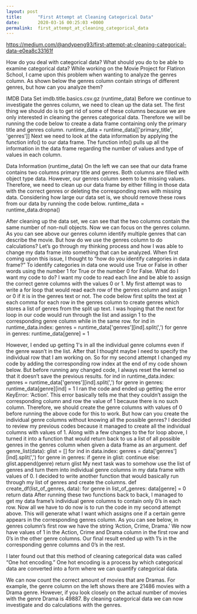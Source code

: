 ```yaml
---
layout: post
title:      "First Attempt at Cleaning Categorical Data"
date:       2020-03-16 00:25:03 +0000
permalink:  first_attempt_at_cleaning_categorical_data
---
```



https://medium.com/@andypeng93/first-attempt-at-cleaning-categorical-data-e0ea8c33161f


How do you deal with categorical data? What should you do to be able to examine categorical data? While working on the Movie Project for Flatiron School, I came upon this problem when wanting to analyze the genres column. As shown below the genres column contain strings of different genres, but how can you analyze them?

IMDB Data Set imdb.title.basics.csv.gz (runtime_data)
Before we continue to investigate the genres column, we need to clean up the data set. The first thing we should do is to get rid of some of these columns because we are only interested in cleaning the genres categorical data. Therefore we will be running the code below to create a data frame containing only the primary title and genres column.
runtime_data = runtime_data[['primary_title', 'genres']]
Next we need to look at the data information by applying the function info() to our data frame. The function info() pulls up all the information in the data frame regarding the number of values and type of values in each column.

Data Information (runtime_data)
On the left we can see that our data frame contains two columns primary title and genres. Both columns are filled with object type data. However, our genres column seem to be missing values. Therefore, we need to clean up our data frame by either filling in those data with the correct genres or deleting the corresponding rows with missing data. Considering how large our data set is, we should remove these rows from our data by running the code below.
runtime_data = runtime_data.dropna()


After cleaning up the data set, we can see that the two columns contain the same number of non-null objects. Now we can focus on the genres column. As you can see above our genres column identify multiple genres that can describe the movie. But how do we use the genres column to do calculations? Let’s go through my thinking process and how I was able to change my data frame into something that can be analyzed.
When first coming upon this issue, I thought to “how do you identify categories in data frame?” To identify categories in data one would use True or False in other words using the number 1 for True or the number 0 for False. What do I want my code to do? I want my code to read each line and be able to assign the correct genre columns with the values 0 or 1.
My first attempt was to write a for loop that would read each row of the genres column and assign 1 or 0 if it is in the genres text or not. The code below first splits the text at each comma for each row in the genres column to create genres which stores a list of genres from the split up text. I was hoping that the next for loop in our code would run through the list and assign 1 to the corresponding genre column while in the same row.
for ind in runtime_data.index:
    genres = runtime_data['genres'][ind].split(',')
    for genre in genres:
        runtime_data[genre] = 1

However, I ended up getting 1's in all the individual genre columns even if the genre wasn’t in the list. After that I thought maybe I need to specify the individual row that I am working on. So for my second attempt I changed my code by adding the corresponding row index at the end of my code shown below. But before running any changed code, I always reset the kernel so that it doesn’t save the previous results.
for ind in runtime_data.index:
    genres = runtime_data['genres'][ind].split(',')
    for genre in genres:
        runtime_data[genre][ind] = 1
I ran the code and ended up getting the error KeyError: ‘Action’. This error basically tells me that they couldn’t assign the corresponding column and row the value of 1 because there is no such column. Therefore, we should create the genre columns with values of 0 before running the above code for this to work. But how can you create the individual genre columns without knowing all the possible genres? I decided to review my previous codes because it managed to create all the individual columns with values of 1. Along with a few changes to the for loop above, I turned it into a function that would return back to us a list of all possible genres in the genres column when given a data frame as an argument.
def genre_list(data):
    glist = []
    for ind in data.index:
        genres = data['genres'][ind].split(',')
        for genre in genres:
            if genre in glist:
                continue
            else:
                glist.append(genre)
    return glist
My next task was to somehow use the list of genres and turn them into individual genre columns in my data frame with values of 0. I decided to write another function that would basically run through my list of genres and create the columns.
def create_df(list_of_genres, data):
    for genre in list_of_genres:
        data[genre] = 0
    return data
After running these two functions back to back, I managed to get my data frame’s individual genre columns to contain only 0’s in each row. Now all we have to do now is to run the code in my second attempt above. This will generate what I want which assigns one if a certain genre appears in the corresponding genres column. As you can see below, in genres column’s first row we have the string ‘Action, Crime, Drama.’ We now have values of 1 in the Action, Crime and Drama column in the first row and 0’s in the other genre columns. Our final result ended up with 1’s in the corresponding genre columns and 0’s in the rest.

I later found out that this method of cleaning categorical data was called “One hot encoding.” One hot encoding is a process by which categorical data are converted into a form where we can quantify categorical data.


We can now count the correct amount of movies that are Dramas. For example, the genre column on the left shows there are 21486 movies with a Drama genre. However, if you look closely on the actual number of movies with the genre Drama is 49887. By cleaning categorical data we can now investigate and do calculations with the genres.
